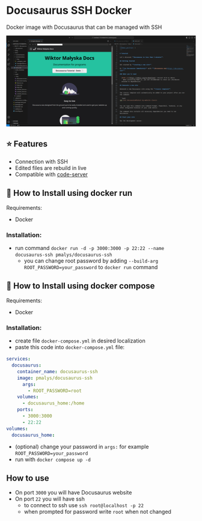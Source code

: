 # Docusaurus SSH Docker

Docker image with Docusaurus that can be managed with SSH

<img src="https://raw.githubusercontent.com/wiktormalyska/docusaurus-docker-ssh/refs/heads/master/img/view.png" />

## ⭐ Features
- Connection with SSH
- Edited files are rebuild in live
- Compatible with [code-server](https://github.com/coder/code-server)


## 🔧 How to Install using docker run

Requirements:
- Docker

### Installation:
- run command `docker run -d -p 3000:3000 -p 22:22 --name docusaurus-ssh pmalys/docusaurus-ssh`
  - you can change root password by adding `--build-arg ROOT_PASSWORD=your_password` to `docker run` command

## 🔧 How to Install using docker compose

Requirements:
- Docker

### Installation:
- create file `docker-compose.yml` in desired localization
- paste this code into `docker-compose.yml` file:
```yml
services:
  docusaurus:
    container_name: docusaurus-ssh
    image: pmalys/docusaurus-ssh
      args:
        - ROOT_PASSWORD=root
    volumes:
      - docusaurus_home:/home
    ports:
      - 3000:3000
      - 22:22
volumes:
  docusaurus_home:
```
- (optional) change your password in `args:` for example `ROOT_PASSWORD=your_password`
- run with `docker compose up -d`

## How to use
- On port `3000` you will have Docusaurus website
- On port `22` you will have ssh
  - to connect to ssh use `ssh root@localhost -p 22`
  - when prompted for password write `root` when not changed
